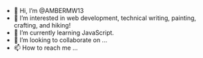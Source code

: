 - 👋 Hi, I’m @AMBERMW13
- 👀 I’m interested in web development, technical writing, painting, crafting, and hiking!
- 🌱 I’m currently learning JavaScript.
- 💞️ I’m looking to collaborate on ...
- 📫 How to reach me ...

<!---
AMBERMW13/AMBERMW13 is a ✨ special ✨ repository because its `README.md` (this file) appears on your GitHub profile.
You can click the Preview link to take a look at your changes.
--->
